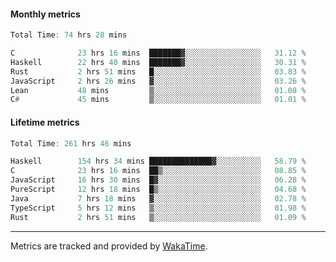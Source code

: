 #### Monthly metrics
<!--START_SECTION:wakamonthly-->

```asm
Total Time: 74 hrs 28 mins

C              23 hrs 16 mins  ███████▓░░░░░░░░░░░░░░░░░   31.12 %
Haskell        22 hrs 40 mins  ███████▓░░░░░░░░░░░░░░░░░   30.31 %
Rust           2 hrs 51 mins   █░░░░░░░░░░░░░░░░░░░░░░░░   03.83 %
JavaScript     2 hrs 26 mins   ▓░░░░░░░░░░░░░░░░░░░░░░░░   03.26 %
Lean           48 mins         ▒░░░░░░░░░░░░░░░░░░░░░░░░   01.08 %
C#             45 mins         ▒░░░░░░░░░░░░░░░░░░░░░░░░   01.01 %
```

<!--END_SECTION:wakamonthly-->
#### Lifetime metrics
<!--START_SECTION:wakalifetime-->

```asm
Total Time: 261 hrs 46 mins

Haskell        154 hrs 34 mins ██████████████▓░░░░░░░░░░   58.79 %
C              23 hrs 16 mins  ██▒░░░░░░░░░░░░░░░░░░░░░░   08.85 %
JavaScript     16 hrs 30 mins  █▓░░░░░░░░░░░░░░░░░░░░░░░   06.28 %
PureScript     12 hrs 18 mins  █▒░░░░░░░░░░░░░░░░░░░░░░░   04.68 %
Java           7 hrs 18 mins   ▓░░░░░░░░░░░░░░░░░░░░░░░░   02.78 %
TypeScript     5 hrs 12 mins   ▒░░░░░░░░░░░░░░░░░░░░░░░░   01.98 %
Rust           2 hrs 51 mins   ▒░░░░░░░░░░░░░░░░░░░░░░░░   01.09 %
```

<!--END_SECTION:wakalifetime-->

---

Metrics are tracked and provided by [WakaTime](https://github.com/athul/waka-readme).
